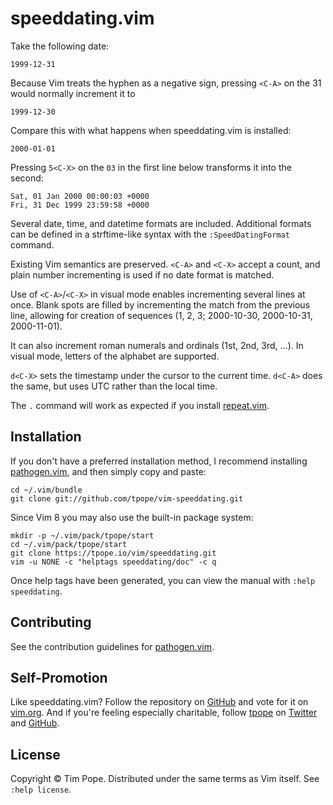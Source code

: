 # speeddating.vim

Take the following date:

    1999-12-31

Because Vim treats the hyphen as a negative sign, pressing `<C-A>` on the 31
would normally increment it to

    1999-12-30

Compare this with what happens when speeddating.vim is installed:

    2000-01-01

Pressing `5<C-X>` on the `03` in the first line below transforms it into the
second:

    Sat, 01 Jan 2000 00:00:03 +0000
    Fri, 31 Dec 1999 23:59:58 +0000

Several date, time, and datetime formats are included.  Additional formats can
be defined in a strftime-like syntax with the `:SpeedDatingFormat` command.

Existing Vim semantics are preserved.  `<C-A>` and `<C-X>` accept a count, and
plain number incrementing is used if no date format is matched.

Use of `<C-A>`/`<C-X>` in visual mode enables incrementing several lines at
once.  Blank spots are filled by incrementing the match from the previous
line, allowing for creation of sequences (1, 2, 3; 2000-10-30, 2000-10-31,
2000-11-01).

It can also increment roman numerals and ordinals (1st, 2nd, 3rd, ...).  In
visual mode, letters of the alphabet are supported.

`d<C-X>` sets the timestamp under the cursor to the current time.  `d<C-A>`
does the same, but uses UTC rather than the local time.

The `.` command will work as expected if you install
[repeat.vim](https://github.com/tpope/vim-repeat).

## Installation

If you don't have a preferred installation method, I recommend
installing [pathogen.vim](https://github.com/tpope/vim-pathogen), and
then simply copy and paste:

    cd ~/.vim/bundle
    git clone git://github.com/tpope/vim-speeddating.git
   
Since Vim 8 you may also use the built-in package system:

    mkdir -p ~/.vim/pack/tpope/start
    cd ~/.vim/pack/tpope/start
    git clone https://tpope.io/vim/speeddating.git
    vim -u NONE -c "helptags speeddating/doc" -c q

Once help tags have been generated, you can view the manual with
`:help speeddating`.

## Contributing

See the contribution guidelines for
[pathogen.vim](https://github.com/tpope/vim-pathogen#readme).

## Self-Promotion

Like speeddating.vim?  Follow the repository on
[GitHub](https://github.com/tpope/vim-speeddating) and vote for it on
[vim.org](http://www.vim.org/scripts/script.php?script_id=2120).  And if
you're feeling especially charitable, follow [tpope](http://tpo.pe/) on
[Twitter](http://twitter.com/tpope) and
[GitHub](https://github.com/tpope).

## License

Copyright © Tim Pope.  Distributed under the same terms as Vim itself.
See `:help license`.
